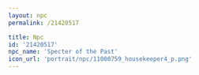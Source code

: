 ```yaml
---
layout: npc
permalink: /21420517

title: Npc
id: '21420517'
npc_name: 'Specter of the Past'
icon_url: 'portrait/npc/11000759_housekeeper4_p.png'
---
```

